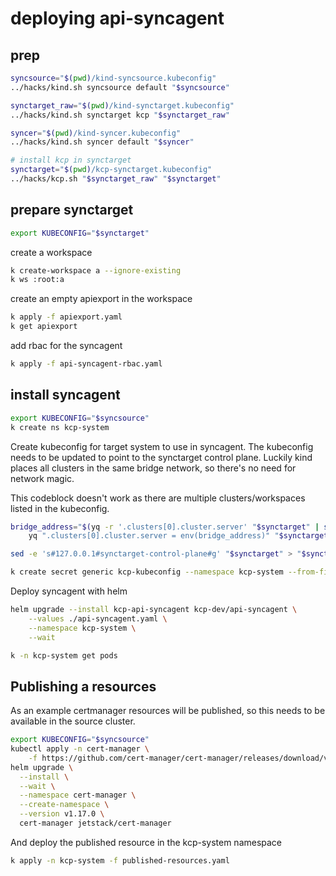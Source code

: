 # deploying api-syncagent

## prep

```bash
syncsource="$(pwd)/kind-syncsource.kubeconfig"
../hacks/kind.sh syncsource default "$syncsource"
```

```bash
synctarget_raw="$(pwd)/kind-synctarget.kubeconfig"
../hacks/kind.sh synctarget kcp "$synctarget_raw"
```

```bash
syncer="$(pwd)/kind-syncer.kubeconfig"
../hacks/kind.sh syncer default "$syncer"
```

```bash
# install kcp in synctarget
synctarget="$(pwd)/kcp-synctarget.kubeconfig"
../hacks/kcp.sh "$synctarget_raw" "$synctarget"
```

## prepare synctarget

```bash
export KUBECONFIG="$synctarget"
```

create a workspace
```bash
k create-workspace a --ignore-existing
k ws :root:a
```

create an empty apiexport in the workspace
```bash
k apply -f apiexport.yaml
k get apiexport
```

add rbac for the syncagent
```bash
k apply -f api-syncagent-rbac.yaml
```

## install syncagent

```bash
export KUBECONFIG="$syncsource"
k create ns kcp-system
```

Create kubeconfig for target system to use in syncagent.
The kubeconfig needs to be updated to point to the synctarget control
plane. Luckily kind places all clusters in the same bridge network, so
there's no need for network magic.

This codeblock doesn't work as there are multiple clusters/workspaces
listed in the kubeconfig.
```bash
bridge_address="$(yq -r '.clusters[0].cluster.server' "$synctarget" | sed 's#127.0.0.1#synctarget-control-plane#')" \
    yq ".clusters[0].cluster.server = env(bridge_address)" "$synctarget" > "$synctarget.tmp"
```

```bash
sed -e 's#127.0.0.1#synctarget-control-plane#g' "$synctarget" > "$synctarget.tmp"

k create secret generic kcp-kubeconfig --namespace kcp-system --from-file "kubeconfig=$synctarget.tmp"
```

Deploy syncagent with helm
```bash
helm upgrade --install kcp-api-syncagent kcp-dev/api-syncagent \
    --values ./api-syncagent.yaml \
    --namespace kcp-system \
    --wait

k -n kcp-system get pods
```

## Publishing a resources

As an example certmanager resources will be published, so this needs to
be available in the source cluster.

```bash
export KUBECONFIG="$syncsource"
kubectl apply -n cert-manager \
    -f https://github.com/cert-manager/cert-manager/releases/download/v1.17.0/cert-manager.crds.yaml
helm upgrade \
  --install \
  --wait \
  --namespace cert-manager \
  --create-namespace \
  --version v1.17.0 \
  cert-manager jetstack/cert-manager
```

And deploy the published resource in the kcp-system namespace
```bash
k apply -n kcp-system -f published-resources.yaml
```
